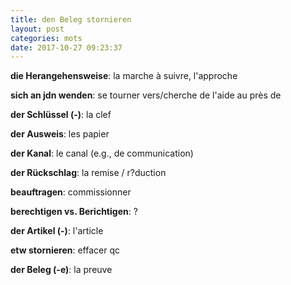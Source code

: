 ```yaml
---
title: den Beleg stornieren
layout: post
categories: mots
date: 2017-10-27 09:23:37
---
```


**die Herangehensweise**: la marche à suivre, l'approche 

**sich an jdn wenden**: se tourner vers/cherche de l'aide au près de

**der Schlüssel (-)**: la clef

**der Ausweis**: les papier

**der Kanal**: le canal (e.g., de communication)

**der Rückschlag**: la remise / r?duction

**beauftragen**: commissionner

**berechtigen vs. Berichtigen**: ?

**der Artikel (-)**: l'article

**etw stornieren**: effacer qc

**der Beleg (-e)**: la preuve
